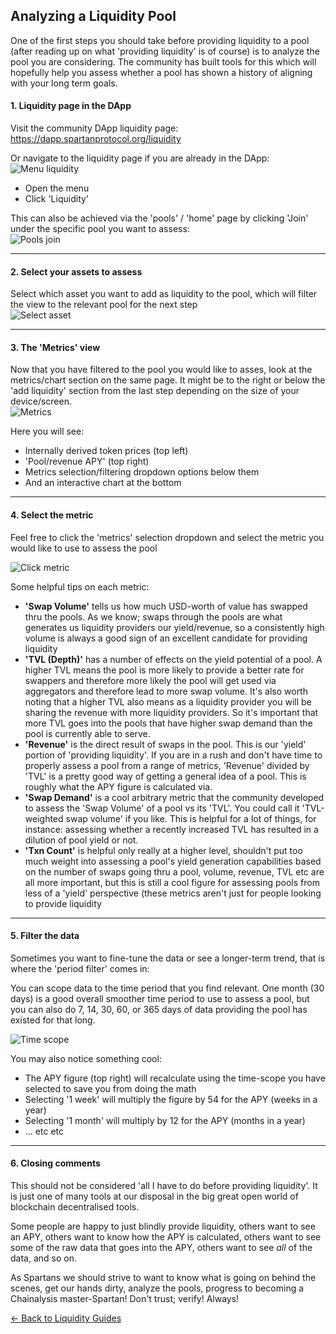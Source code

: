 ## Analyzing a Liquidity Pool

One of the first steps you should take before providing liquidity to a pool (after reading up on what 'providing liquidity' is of course) is to analyze the pool you are considering. The community has built tools for this which will hopefully help you assess whether a pool has shown a history of aligning with your long term goals.

#### 1. Liquidity page in the DApp

Visit the community DApp liquidity page: https://dapp.spartanprotocol.org/liquidity

Or navigate to the liquidity page if you are already in the DApp:  
![Menu liquidity](/../../_media/guides/pools/menu-liquidity.png)

- Open the menu
- Click 'Liquidity'

This can also be achieved via the 'pools' / 'home' page by clicking 'Join' under the specific pool you want to assess:  
![Pools join](/../../_media/guides/pools/pools-join.png)

---

#### 2. Select your assets to assess

Select which asset you want to add as liquidity to the pool, which will filter the view to the relevant pool for the next step  
![Select asset](/../../_media/guides/pools/select-asset.png)

---

#### 3. The 'Metrics' view

Now that you have filtered to the pool you would like to asses, look at the metrics/chart section on the same page.
It might be to the right or below the 'add liquidity' section from the last step depending on the size of your device/screen.  
![Metrics](/../../_media/guides/pools/metrics.png)

Here you will see:

- Internally derived token prices (top left)
- 'Pool/revenue APY' (top right)
- Metrics selection/filtering dropdown options below them
- And an interactive chart at the bottom

---

#### 4. Select the metric

Feel free to click the 'metrics' selection dropdown and select the metric you would like to use to assess the pool

![Click metric](/../../_media/guides/pools/click-metric.png)

Some helpful tips on each metric:

- **'Swap Volume'** tells us how much USD-worth of value has swapped thru the pools. As we know; swaps through the pools are what generates us liquidity providers our yield/revenue, so a consistently high volume is always a good sign of an excellent candidate for providing liquidity
- **'TVL (Depth)'** has a number of effects on the yield potential of a pool. A higher TVL means the pool is more likely to provide a better rate for swappers and therefore more likely the pool will get used via aggregators and therefore lead to more swap volume. It's also worth noting that a higher TVL also means as a liquidity provider you will be sharing the revenue with more liquidity providers. So it's important that more TVL goes into the pools that have higher swap demand than the pool is currently able to serve.
- **'Revenue'** is the direct result of swaps in the pool. This is our 'yield' portion of 'providing liquidity'. If you are in a rush and don't have time to properly assess a pool from a range of metrics, 'Revenue' divided by 'TVL' is a pretty good way of getting a general idea of a pool. This is roughly what the APY figure is calculated via.
- **'Swap Demand'** is a cool arbitrary metric that the community developed to assess the 'Swap Volume' of a pool vs its 'TVL'. You could call it 'TVL-weighted swap volume' if you like. This is helpful for a lot of things, for instance: assessing whether a recently increased TVL has resulted in a dilution of pool yield or not.
- **'Txn Count'** is helpful only really at a higher level, shouldn't put too much weight into assessing a pool's yield generation capabilities based on the number of swaps going thru a pool, volume, revenue, TVL etc are all more important, but this is still a cool figure for assessing pools from less of a 'yield' perspective (these metrics aren't just for people looking to provide liquidity

---

#### 5. Filter the data

Sometimes you want to fine-tune the data or see a longer-term trend, that is where the 'period filter' comes in:

You can scope data to the time period that you find relevant. One month (30 days) is a good overall smoother time period to use to assess a pool, but you can also do 7, 14, 30, 60, or 365 days of data providing the pool has existed for that long.

![Time scope](/../../_media/guides/pools/time-scope.png)

You may also notice something cool:

- The APY figure (top right) will recalculate using the time-scope you have selected to save you from doing the math
- Selecting '1 week' will multiply the figure by 54 for the APY (weeks in a year)
- Selecting '1 month' will multiply by 12 for the APY (months in a year)
- ... etc etc

---

#### 6. Closing comments

This should not be considered 'all I have to do before providing liquidity'. It is just one of many tools at our disposal in the big great open world of blockchain decentralised tools.

Some people are happy to just blindly provide liquidity, others want to see an APY, others want to know how the APY is calculated, others want to see some of the raw data that goes into the APY, others want to see _all_ of the data, and so on.

As Spartans we should strive to want to know what is going on behind the scenes, get our hands dirty, analyze the pools, progress to becoming a Chainalysis master-Spartan!
Don't trust; verify! Always!

[<- Back to Liquidity Guides](/liquidity-pools?id=guides)
